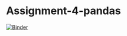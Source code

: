 # Assignment-4-pandas

[![Binder](https://mybinder.org/badge_logo.svg)](https://mybinder.org/v2/gh/RasmusLumholdt/Assignment-4-pandas/master)
